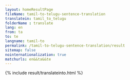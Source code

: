 ```yaml
---
layout: homeResultPage
fileName: tamil-to-telugu-sentence-translation
translatein: tamil_to_telugu
folderName : translate
lang: en
from: ta
to: te
langname: tamil-to
permalink: /tamil-to-telugu-sentence-translation/result
sitemap: false
nointernationalization: true
matchurls: en&&ta&&te
---
```

{% include result/translateinto.html %}

<script src="/js/result/translation.js" data-foldername="{{page.folderName}}" data-lang="{{page.lang}}"></script>
